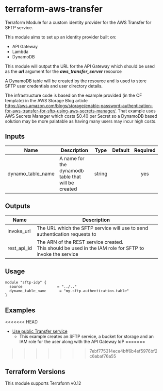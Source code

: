 # terraform-aws-transfer
Terraform Module for a custom identity provider for the AWS Transfer for SFTP service.  

This module aims to set up an identity provider built on:
* API Gateway
* Lambda
* DynamoDB

This module will output the URL for the API Gateway which should be used as the ***url*** argument for the ***aws_transfer_server*** resource

A DynamoDB table will be created by the resource and is used to store SFTP user credentials and user directory details.

The infrastructure code is based on the example provided (in the CF template) in the AWS Storage Blog article https://aws.amazon.com/blogs/storage/enable-password-authentication-for-aws-transfer-for-sftp-using-aws-secrets-manager/. That example uses AWS Secrets Manager which costs $0.40 per Secret so a DynamoDB based solution may be more palatable as having many users may incur high costs.

## Inputs

| Name | Description | Type | Default | Required |
|------|-------------|:----:|:-----:|:-----:|
| dynamo_table_name | A name for the dynamodb table that will be created | string |  | yes |

## Outputs

| Name | Description |
|------|-------------|
| invoke_url | The URL which the SFTP service will use to send authentication requests to |
| rest_api_id | The ARN of the REST service created. <br>This should be used in the IAM role for SFTP to invoke the service |

## Usage
```hcl-terraform
module "sftp-idp" {
  source                = "../.."
  dynamo_table_name      = "my-sftp-authentication-table"
}
```


## Examples
<<<<<<< HEAD
- [Use public Transfer service](https://github.com/devopsgoat/terraform-aws-transfer/tree/master/examples/public)
    * This example creates an SFTP service, a bucket for storage and an IAM role for the user along with the API Gateway IdP
=======

>>>>>>> 7ebf775314ece4bff6b4ef5976bf2c6abaf76a55


## Terraform Versions
This module supports Terraform v0.12


